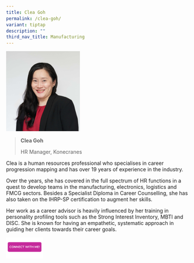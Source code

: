 ```yaml
---
title: Clea Goh
permalink: /clea-goh/
variant: tiptap
description: ""
third_nav_title: Manufacturing
---
```

<blockquote>
<p></p>
</blockquote>
<div class="isomer-image-wrapper">
<img style="width: 40%;" height="auto" width="100%" alt="" src="/images/Profile Photos/Clea_Goh_1_copy.jpg">
</div>
<blockquote>
<p></p>
<p><strong>Clea Goh</strong>
</p>
<p>HR Manager, Konecranes</p>
<p></p>
</blockquote>
<p>Clea is a human resources professional who specialises in career progression
mapping and has over 19 years of experience in the industry.</p>
<p>Over the years, she has covered in the full spectrum of HR functions in
a quest to develop teams in the manufacturing, electronics, logistics and
FMCG sectors. Besides a Specialist Diploma in Career Counselling, she has
also taken on the IHRP-SP certification to augment her skills.</p>
<p>Her work as a career advisor is heavily influenced by her training in
personality profiling tools such as the Strong Interest Inventory, MBTI
and DISC. She is known for having an empathetic, systematic approach in
guiding her clients towards their career goals.</p>
<p></p>
<p></p><a class="isomer-image-wrapper" href="https://form.gov.sg/677f345644af8af5df7b3929"><img style="width: 20%;" height="auto" width="100%" alt="" src="/images/CONNECT_WITH_ME.png"></a>
<p></p>